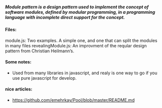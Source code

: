 ##### Module pattern is a design pattern used to implement the concept of software modules, defined by modular programming, in a programming language with incomplete direct support for the concept.

#### Files:
module.js: Two examples. A simple one, and one that can split the modules in many files
revealingModule.js: An improvment of the reqular design pattern from Christian Heilmann’s.

#### Some notes:
+ Used from many libraries in javascript, and realy is one way to go if you use pure javascript for develop.

#### nice articles:
+ https://github.com/emehrkay/Pool/blob/master/README.md